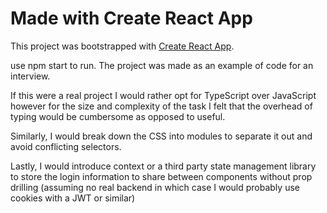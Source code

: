 # Made with Create React App

This project was bootstrapped with [Create React App](https://github.com/facebook/create-react-app).

use npm start to run. The project was made as an example of code for an interview.

If this were a real project I would rather opt for TypeScript over JavaScript however for the size and complexity of the task I felt that the overhead of typing would be cumbersome as opposed to useful.

Similarly, I would break down the CSS into modules to separate it out and avoid conflicting selectors.

Lastly, I would introduce context or a third party state management library to store the login information to share between components without prop drilling (assuming no real backend in which case I would probably use cookies with a JWT or similar)
